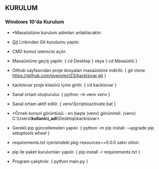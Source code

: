 ## KURULUM

### Windows 10'da Kurulum

* *Masaüstüne kurulum adımları anlatılacaktır.

* [Git](https://git-scm.com/downloads "Git i buradan indiriniz")
Linkinden Git kurulumu yapılır.

* CMD komut istemcisi açılır.

* Masaüstüne geçiş yapılır.
{ cd Desktop } veya { cd Masaüstü }

* Github sayfasından proje dosyaları masaüstüne indirilir.
{ git clone https://github.com/pyproject23/kackisivar.git }

* kackisivar proje klasörü içine girilir.
{ cd kackisivar }

* Sanal ortam oluşturulur.
{ python -m venv venv }

* Sanal ortam aktif edilir.
{ venv\\Scripts\\activate.bat }
* *Örnek konsol görüntüsü - en başta (venv) görünmeli.
(venv) C:\\Users\\__kullanici_adi__\\Desktop\\kackisivar>

* Gerekli pip güncellemeleri yapılır.
{ python -m pip install --upgrade pip setuptools wheel }

* requirements.txt içerisindeki pkg-resources==0.0.0 satırı silinir.

* pip ile paket kurulumları yapılır.
{ pip install -r requirements.txt }

* Program çalıştırılır.
{ python main.py }

